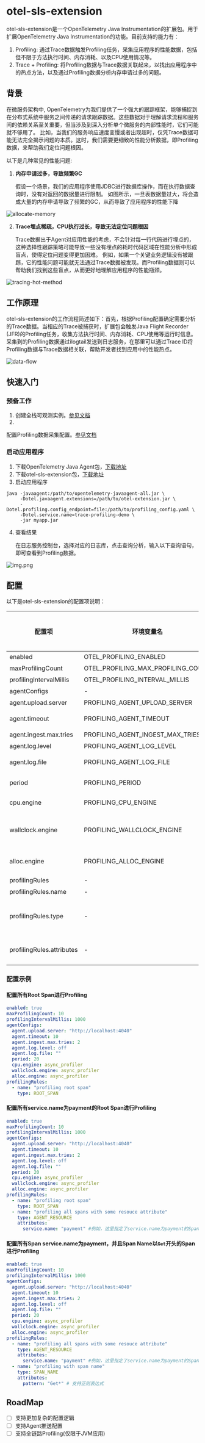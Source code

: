 # otel-sls-extension

otel-sls-extension是一个OpenTelemetry Java Instrumentation的扩展包。用于扩展OpenTelemetry Java
Instrumentation的功能。目前支持的能力有：

1. Profiling: 通过Trace数据触发Profiling任务，采集应用程序的性能数据，包括但不限于方法执行时间、内存消耗、以及CPU使用情况等。
2. Trace + Profiling: 将Profiling数据与Trace数据关联起来，以找出应用程序中的热点方法，以及通过Profiling数据分析内存申请过多的问题。

## 背景

在微服务架构中,
OpenTelemetry为我们提供了一个强大的跟踪框架，能够捕捉到在分布式系统中服务之间传递的请求跟踪数据。这些数据对于理解请求流程和服务间的依赖关系至关重要，但当涉及到深入分析单个微服务的内部性能时，它们可能就不够用了。
比如，当我们的服务响应速度变慢或者出现超时，仅凭Trace数据可能无法完全揭示问题的本质。这时，我们需要更细致的性能分析数据，即Profiling数据，来帮助我们定位问题根因。

以下是几种常见的性能问题:

1. **内存申请过多，导致频繁GC**

   假设一个场景，我们的应用程序使用JDBC进行数据库操作，而在执行数据查询时，没有对返回的数据量进行限制。
   如图所示，一旦表数据量过大，将会造成大量的内存申请导致了频繁的GC，从而导致了应用程序的性能下降

![allocate-memory](./images/allocate-memory.jpg)

2. **Trace埋点稀疏，CPU执行过长，导致无法定位问题根因**

   Trace数据出于Agent对应用性能的考虑，不会针对每一行代码进行埋点的，这种选择性跟踪策略可能导致一些没有埋点的耗时代码区域在性能分析中形成盲点，使得定位问题变得更加困难。
   例如，如果一个关键业务逻辑没有被跟踪，它的性能问题可能就无法通过Trace数据被发现。而Profiling数据则可以帮助我们找到这些盲点，从而更好地理解应用程序的性能瓶颈。

![tracing-hot-method](./images/tracing-hot-method.jpg)

## 工作原理

otel-sls-extension的工作流程简述如下：首先，根据Profiling配置确定需要分析的Trace数据。当相应的Trace被捕获时，扩展包会触发Java
Flight Recorder (JFR)的Profiling任务，收集方法执行时间、内存消耗、CPU使用等运行时信息。采集到的Profiling数据通过ilogtail发送到日志服务，在那里可以通过Trace
ID将Profiling数据与Trace数据相关联，帮助开发者找到应用中的性能热点。

![data-flow](./images/data-flow.jpg)

## 快速入门

### 预备工作

1. 创建全栈可观测实例。[参见文档](https://help.aliyun.com/zh/sls/user-guide/create-an-instance-1.html)
2.

配置Profiling数据采集配置。[参见文档](https://help.aliyun.com/zh/sls/user-guide/access-the-java-program-performance-data-reported-by-the-pyroscope-sdk-or-javaagent)

### 启动应用程序

1. 下载OpenTelemetry Java
   Agent包，[下载地址](https://github.com/open-telemetry/opentelemetry-java-instrumentation/releases)
2. 下载otel-sls-extension包，[下载地址](https://github.com/aliyun-sls/otel-profiling-extension/releases)
3. 启动应用程序

```shell
java -javaagent:/path/to/opentelemetry-javaagent-all.jar \
     -Dotel.javaagent.extensions=/path/to/otel-extension.jar \
     -Dotel.profiling.config_endpoint=file:/path/to/profiling_config.yaml \
     -Dotel.service.name=trace-profiling-demo \
     -jar myapp.jar
```

4. 查看结果

   在日志服务控制台，选择对应的日志库，点击查询分析，输入以下查询语句，即可查看到Profiling数据。

![img.png](images/profiling-data.png)

## 配置

以下是otel-sls-extension的配置项说明：

| 配置项                       | 环境变量名                              | 说明                                                         | 是否必填 | 默认值                   |
|---------------------------|------------------------------------|------------------------------------------------------------|------|-----------------------|
| enabled                   | OTEL_PROFILING_ENABLED             | 是否开启Profiling                                              | 是    | false                 |
| maxProfilingCount         | OTEL_PROFILING_MAX_PROFILING_COUNT | 最大Profiling并行任务数                                           | 否    | 10                    |
| profilingIntervalMillis   | OTEL_PROFILING_INTERVAL_MILLIS     | Profiling任务任务间隔                                            | 否    | 1000                  |
| agentConfigs              | -                                  | Profiling Agent配置                                          | 否    |                       |
| agent.upload.server       | PROFILING_AGENT_UPLOAD_SERVER      | Profiling数据上报地址                                            | 否    | http://localhost:4040 |
| agent.timeout             | PROFILING_AGENT_TIMEOUT            | Profiling数据上报超时时间 ，单位：s(秒)                                 | 否    | 10                    |
| agent.ingest.max.tries    | PROFILING_AGENT_INGEST_MAX_TRIES   | Profiling数据上传重试次数                                          | 否    | 2                     |
| agent.log.level           | PROFILING_AGENT_LOG_LEVEL          | Profiling Agent日志级别                                        | 否    | off                   |
| agent.log.file            | PROFILING_AGENT_LOG_FILE           | Profiling Agent日志文件路径                                      | 否    |                       |
| period                    | PROFILING_PERIOD                   | Profiling数据上传周期，单位: s(秒)                                   | 否    | 20                    |
| cpu.engine                | PROFILING_CPU_ENGINE               | CPU采集引擎，目前支持auto/async_profiler/jfr/off                    | 否    | off                   |
| wallclock.engine          | PROFILING_WALLCLOCK_ENGINE         | <br/>WallClock采集引擎，目前支持auto/async_profiler/off             | 否    | off                   |
| alloc.engine              | PROFILING_ALLOC_ENGINE             | <br/>Alloc采集引擎，目前支持auto/async_profiler/jfr/off             | 否    | off                   |
| profilingRules            | -                                  | Profiling规则配置                                              | 否    |                       |
| profilingRules.name       | -                                  | Profiling规则名称                                              | 是    |                       |
| profilingRules.type       | -                                  | Profiling规则类型，目前支持ROOT_SPAN, AGENT_RESOURCE, SPAN_NAME三种类型 | 是    |                       |
| profilingRules.attributes | -                                  | Profiling规则属性，根据不同的规则类型，属性值也不同                             | 否    |                       |

### 配置示例

#### 配置所有Root Span进行Profiling

```yaml
enabled: true
maxProfilingCount: 10
profilingIntervalMillis: 1000
agentConfigs:
  agent.upload.server: "http://localhost:4040"
  agent.timeout: 10
  agent.ingest.max.tries: 2
  agent.log.level: off
  agent.log.file: ""
  period: 20
  cpu.engine: async_profiler
  wallclock.engine: async_profiler
  alloc.engine: async_profiler
profilingRules:
  - name: "profiling root span"
    type: ROOT_SPAN
```

#### 配置所有service.name为payment的Root Span进行Profiling

```yaml
enabled: true
maxProfilingCount: 10
profilingIntervalMillis: 1000
agentConfigs:
  agent.upload.server: "http://localhost:4040"
  agent.timeout: 10
  agent.ingest.max.tries: 2
  agent.log.level: off
  agent.log.file: ""
  period: 20
  cpu.engine: async_profiler
  wallclock.engine: async_profiler
  alloc.engine: async_profiler
profilingRules:
  - name: "profiling root span"
    type: ROOT_SPAN
  - name: "profiling all spans with some resouce attribute"
    type: AGENT_RESOURCE
    attributes:
      service.name: "payment" #例如，这里指定了service.name为payment的Span将会被采集
```

#### 配置所有Span service.name为payment，并且Span Name以`Get`开头的Span进行Profiling

```yaml
enabled: true
maxProfilingCount: 10
profilingIntervalMillis: 1000
agentConfigs:
  agent.upload.server: "http://localhost:4040"
  agent.timeout: 10
  agent.ingest.max.tries: 2
  agent.log.level: off
  agent.log.file: ""
  period: 20
  cpu.engine: async_profiler
  wallclock.engine: async_profiler
  alloc.engine: async_profiler
profilingRules:
  - name: "profiling all spans with some resouce attribute"
    type: AGENT_RESOURCE
    attributes:
      service.name: "payment" #例如，这里指定了service.name为payment的Span将会被采集
  - name: "profiling with span name"
    type: SPAN_NAME
    attributes:
      pattern: "Get*" # 支持正则表达式
```

## RoadMap

- [ ] 支持更加复杂的配置逻辑
- [ ] 支持Agent推送配置
- [ ] 支持全链路Profiling(仅限于JVM应用)
